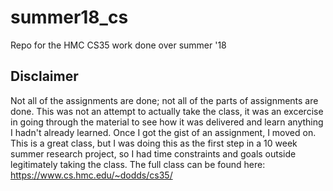 # summer18_cs
Repo for the HMC CS35 work done over summer '18

## Disclaimer

Not all of the assignments are done; not all of the parts of assignments are done. This was not an attempt to actually take the class, it was an excercise in going through the material to see how it was delivered and learn anything I hadn't already learned. Once I got the gist of an assignment, I moved on. This is a great class, but I was doing this as the first step in a 10 week summer research project, so I had time constraints and goals outside legitimately taking the class. The full class can be found here: https://www.cs.hmc.edu/~dodds/cs35/
